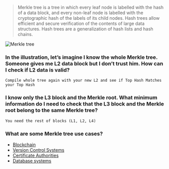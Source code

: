 > Merkle tree is a tree in which every leaf node is labelled with the hash of a data block, and every non-leaf node is labelled with the cryptographic hash of the labels of its child nodes. Hash trees allow efficient and secure verification of the contents of large data structures. Hash trees are a generalization of hash lists and hash chains.

![Merkle tree ](https://i.imgur.com/jKFiQ0W.png)

### In the illustration, let’s imagine I know the whole Merkle tree. Someone gives me L2 data block but I don’t trust him. How can I check if L2 data is valid?
```Compile whole tree again with your new L2 and see if Top Hash Matches your Top Hash```

### I know only the L3 block and the Merkle root. What minimum information do I need to check that the L3 block and the Merkle root belong to the same Merkle tree?
```You need the rest of blocks (L1, L2, L4)```

### What are some Merkle tree use cases?
- [Blockchain](https://www.codementor.io/blog/merkle-trees-5h9arzd3n8#cryptocurrencies)
- [Version Control Systems](https://www.codementor.io/blog/merkle-trees-5h9arzd3n8#version-control-systems)
- [Certificate Authorities](https://www.codementor.io/blog/merkle-trees-5h9arzd3n8#certificate-authorities)
- [Database systems](https://www.codementor.io/blog/merkle-trees-5h9arzd3n8#database-systems)
